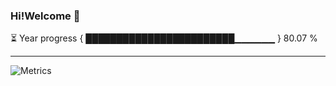 ### Hi!Welcome 👋

⏳ Year progress { ████████████████████████▁▁▁▁▁▁ } 80.07 %

---
![Metrics](https://metrics.lecoq.io/CNFisherman?template=classic&config.timezone=Asia%2FShanghai)




